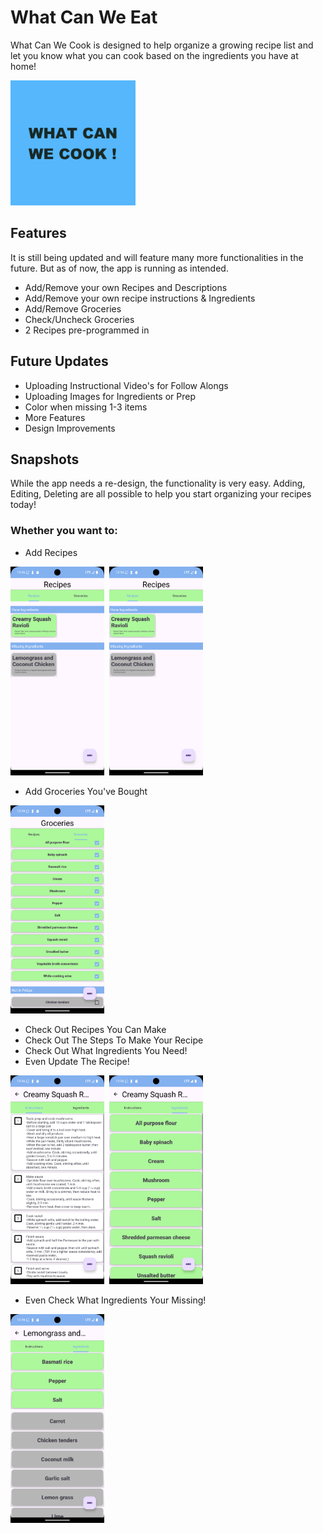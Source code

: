 # What Can We Eat
What Can We Cook is designed to help organize a growing recipe list and let you know what you can cook based on the ingredients you have at home!

<img src="./screenshots/whatcanwecookpicture.png" style="width: 200px"/>

## Features
It is still being updated and will feature many more functionalities in the future. But as of now, the app is running as intended.
- Add/Remove your own Recipes and Descriptions
- Add/Remove your own recipe instructions & Ingredients
- Add/Remove Groceries
- Check/Uncheck Groceries
- 2 Recipes pre-programmed in

## Future Updates
- Uploading Instructional Video's for Follow Alongs
- Uploading Images for Ingredients or Prep
- Color when missing 1-3 items
- More Features
- Design Improvements

 ## Snapshots
 While the app needs a re-design, the functionality is very easy. Adding, Editing, Deleting are all possible to help you start organizing your recipes today!

 ### Whether you want to: 
 - Add Recipes

 <img src="./screenshots/Screenshot_Phone_1.png" style="width: 150px"/>&nbsp;&nbsp;<img src="./screenshots/Screenshot_Phone_1.png" style="width: 150px"/>

- Add Groceries You've Bought

 <img src="./screenshots/Screenshot_Phone_3.png" style="width: 150px"/>


- Check Out Recipes You Can Make
- Check Out The Steps To Make Your Recipe
- Check Out What Ingredients You Need!
- Even Update The Recipe!

<img src="./screenshots/Screenshot_Phone_4.png" style="width: 150px"/>&nbsp;&nbsp;<img src="./screenshots/Screenshot_Phone_5.png" style="width: 150px"/>

- Even Check What Ingredients Your Missing!

<img src="./screenshots/Screenshot_Phone_6.png" style="width: 150px"/>



